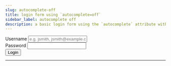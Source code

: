 ```yaml
---
slug: autocomplete-off
title: login form using `autocomplete=off`
sidebar_label: autocomplete off
description: a basic login form using the `autocomplete` attribute with a value of `off` on it's inputs, that will POST the input values on submit
---
```


<div class="container margin-vert--xl">
  <div class="row">
    <div class="card col col--12 padding--md">
      <form
        class="card__body"
        method="POST"
        action="/login"
        autocomplete="off"
      >
        <div class="row margin-bottom--md">
          <label for="username" class="margin-right--sm">Username</label>
          <input
            type="text"
            id="username"
            name="username"
            autocomplete="off"
            placeholder="e.g. jsmith, jsmith@example.com"
            required
          />
        </div>
        <div class="row margin-bottom--md">
          <label for="password" class="margin-right--sm">Password</label>
          <input
            autocomplete="off"
            type="password"
            id="password"
            name="password"
            required
          />
        </div>
        <div class="row">
          <button type="submit" class="button button--primary">Login</button>
        </div>
      </form>
    </div>
  </div>
</div>
<hr/>

